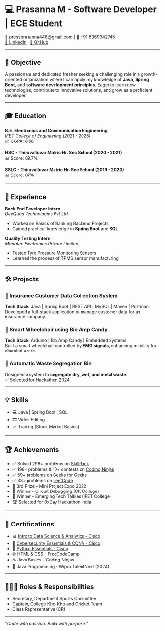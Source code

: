 # 💻 Prasanna M - Software Developer | ECE Student

📧 pressprasanna448@gmail.com | 📱 +91 6369342745  
[🔗 LinkedIn](https://linkedin.com/in/prasanna-m-669277230) | [🐙 GitHub](https://github.com/prasanna24062004)

---

## 🎯 Objective
A passionate and dedicated fresher seeking a challenging role in a growth-oriented organization where I can apply my knowledge of **Java**, **Spring Boot**, and **software development principles**. Eager to learn new technologies, contribute to innovative solutions, and grow as a proficient developer.

---

## 🎓 Education

**B.E. Electronics and Communication Engineering**  
*IFET College of Engineering (2021 - 2025)*  
📈 CGPA: 8.58

**HSC - Thiruvalluvar Matric Hr. Sec School (2020 - 2021)**  
📊 Score: 89.7%

**SSLC - Thiruvalluvar Matric Hr. Sec School (2019 - 2020)**  
📊 Score: 87%

---

## 💼 Experience

**Back End Developer Intern**  
*DevQuad Technologies Pvt Ltd*  
- Worked on Basics of Banking Backend Projects  
- Gained practical knowledge in **Spring Boot** and **SQL**

**Quality Testing Intern**  
*Manatec Electronics Private Limited*  
- Tested Tyre Pressure Monitoring Sensors  
- Learned the process of TPMS sensor manufacturing

---

## 🛠️ Projects

### 🔹 Insurance Customer Data Collection System
**Tech Stack:** Java | Spring Boot | REST API | MySQL | Maven | Postman  
Developed a full-stack application to manage customer data for an insurance company.

### 🔹 Smart Wheelchair using Bio Amp Candy
**Tech Stack:** Arduino | Bio Amp Candy | Embedded Systems  
Built a smart wheelchair controlled by **EMG signals**, enhancing mobility for disabled users.

### 🔹 Automatic Waste Segregation Bin
Designed a system to **segregate dry, wet, and metal waste**.  
✅ Selected for Hackathon 2024.

---

## 💡 Skills

- 💻 Java | Spring Boot | SQL  
- 🎞️ Video Editing  
- 📈 Trading (Stock Market Basics)

---

## 🏆 Achievements

- ✅ Solved 298+ problems on [SkillRack](http://www.skillrack.com/profile/421684/9082d5d96bef4d8a5eebb757d790c588b10d3811)  
- ✅ 198+ problems & 10+ contests on [Coding Ninjas](https://www.codingninjas.com/studio/profile/prasanna2004)  
- ✅ 59+ problems on [Geeks for Geeks](https://www.geeksforgeeks.org/user/pressprasanna448)  
- ✅ 33+ problems on [LeetCode](https://leetcode.com/u/pressprasanna448/)  
- 🥉 3rd Prize - Mini Project Expo 2022  
- 🥇 Winner - Circuit Debugging (CK College)  
- 🥇 Winner - Emerging Tech Talkies (IFET College)  
- 🏆 Selected for 0xDay Hackathon India  

---

## 📜 Certifications

- 📊 [Intro to Data Science & Analytics - Cisco](https://www.linkedin.com/posts/prasanna-m-669277230_introduction-to-data-science-was-issued-by-activity-7156619796661342208-f9ho)  
- 🔐 [Cybersecurity Essentials & CCNA - Cisco](https://www.linkedin.com/posts/prasanna-m-669277230_view-my-verified-acheivement-from-cisco-activity-7208343816540413952-HGvd)  
- 🐍 [Python Essentials - Cisco](https://www.linkedin.com/posts/prasanna-m-669277230_view-my-new-achievement-from-cisco-activity-7208347213159165952-3Ixq)  
- 🌐 HTML & CSS - FreeCodeCamp  
- ☕ Java Basics - Coding Ninjas  
- 🧠 Java Programming - Wipro TalentNext (2024)

---

## 🧑‍🤝‍🧑 Roles & Responsibilities

- Secretary, Department Sports Committee  
- Captain, College Kho-Kho and Cricket Team  
- Class Representative (CR)

---

_“Code with passion. Build with purpose.”_
